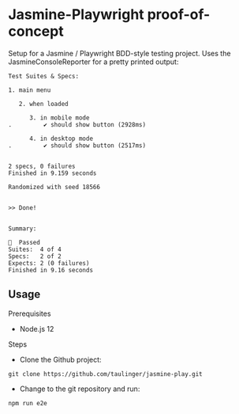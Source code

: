 Jasmine-Playwright proof-of-concept
========

Setup for a Jasmine / Playwright BDD-style testing project. Uses the JasmineConsoleReporter for a pretty printed output:

```
Test Suites & Specs:

1. main menu

   2. when loaded

      3. in mobile mode
.         ✔ should show button (2928ms)

      4. in desktop mode
.         ✔ should show button (2517ms)


2 specs, 0 failures
Finished in 9.159 seconds

Randomized with seed 18566


>> Done!


Summary:

👊  Passed
Suites:  4 of 4
Specs:   2 of 2
Expects: 2 (0 failures)
Finished in 9.16 seconds

```




## Usage

Prerequisites
- Node.js 12 

Steps
- Clone the Github project:
```
git clone https://github.com/taulinger/jasmine-play.git
```
- Change to the git repository and run:
```
npm run e2e
```